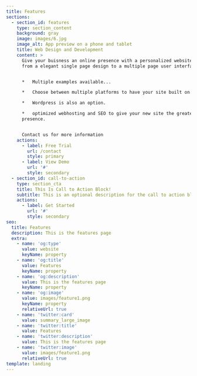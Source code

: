 ```yaml
---
title: Features
sections:
  - section_id: features
    type: section_content
    background: gray
    image: images/6.jpg
    image_alt: App preview on a phone and tablet
    title: Web Design and Development
    content: >
      Give your buisness an online presence with a personalized website. Choose
      from a elegant single page design to a multiple page user interface site.


      *   Multiple examples available...

      *   Choose between multiple platforms to have your site built on.

      *   Wordpress is also an option.

      *   optimized webhosting and SEO to give your new site the greatest online
      presence.


      Contact us for more information
    actions:
      - label: Free Trial
        url: /contact
        style: primary
      - label: View Demo
        url: '#'
        style: secondary
  - section_id: call-to-action
    type: section_cta
    title: This Is Call to Action Block!
    subtitle: This is an optional description for the call to action block.
    actions:
      - label: Get Started
        url: '#'
        style: secondary
seo:
  title: Features
  description: This is the features page
  extra:
    - name: 'og:type'
      value: website
      keyName: property
    - name: 'og:title'
      value: Features
      keyName: property
    - name: 'og:description'
      value: This is the features page
      keyName: property
    - name: 'og:image'
      value: images/feature1.png
      keyName: property
      relativeUrl: true
    - name: 'twitter:card'
      value: summary_large_image
    - name: 'twitter:title'
      value: Features
    - name: 'twitter:description'
      value: This is the features page
    - name: 'twitter:image'
      value: images/feature1.png
      relativeUrl: true
template: landing
---
```

